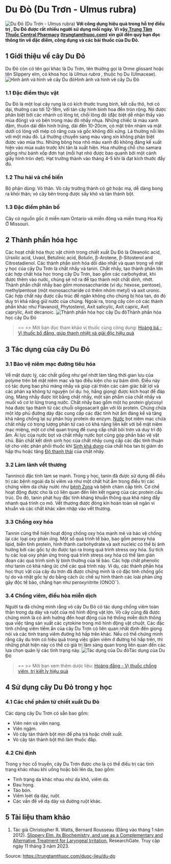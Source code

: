 # Du Đỏ (Du Trơn - Ulmus rubra)

![Du Đỏ \(Du Trơn - Ulmus rubra\)](https://trungtamthuoc.com/images/others/du-do-1-8314.jpg)
**Với công dụng hiệu quả trong hỗ trợ điều trị , Du Đỏ được rất nhiều người sử dụng mỗi ngày. Vì vậy,[Trung Tâm Thuốc Central Pharmacy](https://trungtamthuoc.com/ "Trung Tâm Thuốc Central Pharmacy") ([trungtamthuoc.com](https://trungtamthuoc.com/ "trungtamthuoc.com")) xin gửi đến quý bạn đọc thông tin về đặc điểm, công dụng và các bài thuốc của Du Đỏ.**
##  1 Giới thiệu về cây Du Đỏ
Du Đỏ còn có tên gọi khác là Du Trơn, tên thường gọi là Orme glissant hoặc tên Slippery elm, có khoa học là _Ulmus rubra_ , thuộc họ Du (Ulmaceae).
![Hình ảnh và hình vẽ cây Du đỏ](https://trungtamthuoc.com/images/item/du-do-2.jpg)Hình ảnh và hình vẽ cây Du Đỏ
### 1.1 Đặc điểm thực vật
Du Đỏ là một loại cây rụng lá có kích thước trung bình, kết cấu thô, hơi cỏ dại, thường cao tới 12-18m, với tán cây hình bình hoa đến tròn rộng. Nó được phân biệt bởi các nhánh có lông tơ, chồi lông đỏ (đặc biệt dễ nhận thấy vào mùa đông) và vỏ bên trong màu đỏ nhầy nhụa. Những chiếc lá màu xanh đậm, thuôn dài đến hình trứng, dài đến 10-20cm, có mặt trên nhám và mặt dưới có lông với mép có răng cưa và gốc không đối xứng. Lá thường nổi lên với một màu đỏ. Lá thường chuyển sang màu vàng xỉn không phân biệt được vào mùa thu.
Những bông hoa nhỏ màu xanh đỏ không đáng kể xuất hiện vào mùa xuân trước khi tán lá xuất hiện. Hoa nhường chỗ cho samara giống như bánh xốp đơn hạt (mỗi hạt nhỏ được bao quanh bởi một cánh giấy hình tròn dẹt). Hạt trưởng thành vào tháng 4-5 khi lá đạt kích thước đầy đủ. 
### 1.2 Thu hái và chế biến
Bộ phận dùng: Vỏ thân.
Vỏ cây trưởng thành có gờ hoặc mạ, dễ dàng bong ra khỏi thân; vỏ cây bên trong được sấy khô và tán thành bột.
### 1.3 Đặc điểm phân bố
Cây có nguồn gốc ở miền nam Ontario và miền đông và miền trung Hoa Kỳ Ở Missouri.
##  2 Thành phần hóa học
Các hoạt chất hóa thực vật chính trong chiết xuất Du Đỏ là Oleanolic acid, Ursolic acid, Uvaol, Betulinic acid, Botulin, β-Arotene, β-Sitosterol and Citrostadienol.
Các thành phần sinh hóa dồi dào nhất và quan trọng về mặt y học của cây Du Trơn là chất nhầy và tanin. 
Chất nhầy, tạo thành phần lớn các hợp chất hóa học trong cây Du Trơn, bao gồm các carbohydrat, khi được thêm vào nước, chúng sẽ nở ra để tạo thành một chất dính, nhớt. Thành phần chất nhầy bao gồm monosaccharide (ví dụ: hexose, pentose), methylpentose (một monosaccharide có thêm nhóm metyl) và axit uronic. Các hợp chất này được cấu trúc để ngăn không cho chúng bị hòa tan, do đó duy trì khả năng giữ nước của chúng.
Ngoài ra, trong cây còn có các thành phần khác như Flavanoid, Phytosterol, Axit salicylic, Axit capric, Axit caprylic, Axit decanoic.
![Thành phần hóa học cây Du đỏ](https://trungtamthuoc.com/images/item/du-do-3.jpg)Thành phần hóa học cây Du Đỏ
> == >> Mời bạn đọc tham khảo vị thuốc cùng công dụng: [Hoàng bá - Vị thuốc bổ đắng, giúp thanh nhiệt và giải độc hiệu quả](https://trungtamthuoc.com/duoc-lieu/hoang-ba)
##  3 Tác dụng của cây Du Đỏ
### 3.1 Bảo vệ niêm mạc đường tiêu hóa
Về mặt dược lý, các chất giống như gel nhớt làm tăng thời gian lưu của polyme trên bề mặt niêm mạc và tạo điều kiện cho sự bám dính. Điều này có tác dụng bao phủ màng nhầy và giúp cải thiện các cảm giác bất lợi và các phản xạ không tự nguyện (ví dụ: ho, hắng giọng) được kích hoạt để đáp ứng. Màng nhầy được lót bằng chất nhầy, một sản phẩm của chất nhầy và muối vô cơ lơ lửng trong nước. Chất nhầy bao gồm một họ protein glycosyl hóa được tạo thành từ các chuỗi oligosacarit gắn với lõi protein. Chúng chứa một lớp phủ đường dày đặc cung cấp các đặc tính hút ẩm đáng kể và tăng khả năng chống lại sự phân hủy protein do enzym. [Nước](https://trungtamthuoc.com/hoat-chat/nuoc "Nước") bọt niêm mạc chứa chất nhầy có trọng lượng phân tử cao có khả năng liên kết với bề mặt niêm mạc miệng, một cơ chế quan trọng để cung cấp chất bôi trơn và duy trì độ ẩm. Ái lực của nước bọt và chất nhầy nước bọt cũng góp phần bảo vệ vật chủ. Bản chất kết dính sinh học của chất nhầy cung cấp các đặc tính thuận lợi cho việc phân phối thuốc khi [Sinh khả dụng](https://trungtamthuoc.com/bai-viet/sinh-kha-dung-cua-thuoc-cong-thuc-tinh-sinh-kha-dung "Sinh khả dụng") của chất hòa tan bị giảm do hấp thu hoặc tăng [Độ thanh thải](https://trungtamthuoc.com/bai-viet/do-thanh-thai-clearance-cua-thuoc-la-gi "Độ thanh thải") của chất nhầy.
### 3.2 Làm lành vết thương
Tannincó đặc tính làm se mạnh. Trong y học, tanin đã được sử dụng để điều trị các bệnh ngoài da bị viêm và như một chất hút ẩm trong điều trị các chứng viêm da chảy nước như [bệnh Zona](https://trungtamthuoc.com/bai-viet/benh-zona-than-kinh-nguyen-nhan-chan-doan-va-dieu-tri "bệnh Zona") và bệnh chàm cấp tính. Cơ chế hoạt động được cho là có liên quan đến liên kết ngang của các protein cấu trúc. Do đó, tanin phát huy đặc tính kháng khuẩn thông qua khả năng đẩy nhanh quá trình co mô. Vết thương được đóng kín hoàn toàn sẽ ngăn vi khuẩn và các chất khác xâm nhập vào vết thương. 
### 3.3 Chống oxy hóa
Tannin cũng thể hiện hoạt động chống oxy hóa mạnh mẽ và bảo vệ chống lại các loại oxy phản ứng. Một số quá trình tế bào, bao gồm peroxy hóa lipid, biến tính protein, hình thành carbohydrate và axit nucleic có thể bị ảnh hưởng bởi các gốc tự do được tạo ra trong quá trình stress oxy hóa. Sự tích tụ các loại oxy phản ứng trong quá trình stress oxy hóa có thể làm gián đoạn các quá trình sinh lý bình thường của tế bào. Các hợp chất phenolic như tanin có khả năng ức chế các quá trình này. Ví dụ, các thành phần hóa học thực vật của cây du trơn đã được chứng minh là có đặc tính chống gốc tự do và nhặt gốc tự do bằng cách ức chế sự hình thành các loài phản ứng gây độc tế bào, chẳng hạn như peroxynitrite (ONOO¯). 
### 3.4 Chống viêm, điều hòa miễn dịch
Người ta đã chứng minh rằng vỏ cây Du Đỏ có tác dụng chống viêm toàn thân trong dạ dày và ruột của mô hình động vật lợn. Vỏ cây cũng đã được chứng minh là có ảnh hưởng đến hoạt động của hệ thống miễn dịch thông qua việc tăng sản xuất các cytokine trong mô hình động vật chuột. Các đặc tính chống viêm tiềm ẩn của cây Du Trơn có liên quan nhất định đến giọng nói và các tình trạng viêm đường hô hấp trên khác. Nếu có thể chứng minh rằng cây du trơn có hiệu quả trong việc giảm viêm ở đường hô hấp trên, thì những phát hiện này có thể có giá trị lâm sàng quan trọng liên quan đến các lựa chọn quản lý các tình trạng này.
![Tác dụng của Du đỏ](https://trungtamthuoc.com/images/item/du-do-4.jpg)Tác dụng của Du Đỏ
> == >> Mời bạn xem thêm dược liệu: [Hoàng đằng - Vị thuốc chống viêm, trị kiết lỵ hiệu quả](https://trungtamthuoc.com/duoc-lieu/hoang-dang)
##  4 Sử dụng cây Du Đỏ trong y học
### 4.1 Các chế phẩm từ chiết xuất Du Đỏ
Các dạng cây Du Trơn có sẵn bao gồm:
  * Viên nén và viên nang.
  * Viên ngậm.
  * Vỏ cây tán thành bột mịn để pha trà hoặc chiết xuất.
  * Vỏ cây tán thành bột thô làm thuốc đắp.


### 4.2 Chỉ định
Trong y học cổ truyền, cây Du Trơn được cho là có thể điều trị các tình trạng khác nhau khi uống hoặc bôi lên da, bao gồm: 
  * Tình trạng da khác nhau như da khô, viêm da.
  * Đau họng.
  * Táo bón.
  * Viêm loét dạ dày, ruột.
  * Các vấn đề về dạ dày và đường ruột khác.


##  5 Tài liệu tham khảo
1. Tác giả Christopher R. Watts, Bernard Rousseau (Đăng vào tháng 1 năm 2012). [Slippery Elm, its Biochemistry, and use as a Complementary and Alternative Treatment for Laryngeal Irritation](https://www.researchgate.net/publication/265058434_Slippery_Elm_its_Biochemistry_and_use_as_a_Complementary_and_Alternative_Treatment_for_Laryngeal_Irritation), ResearchGate. Truy cập ngày 11 tháng 3 năm 2023. 


Source: https://trungtamthuoc.com/duoc-lieu/du-do